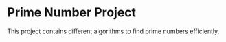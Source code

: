 # Prime Number Project
This project contains different algorithms to find prime numbers efficiently.
